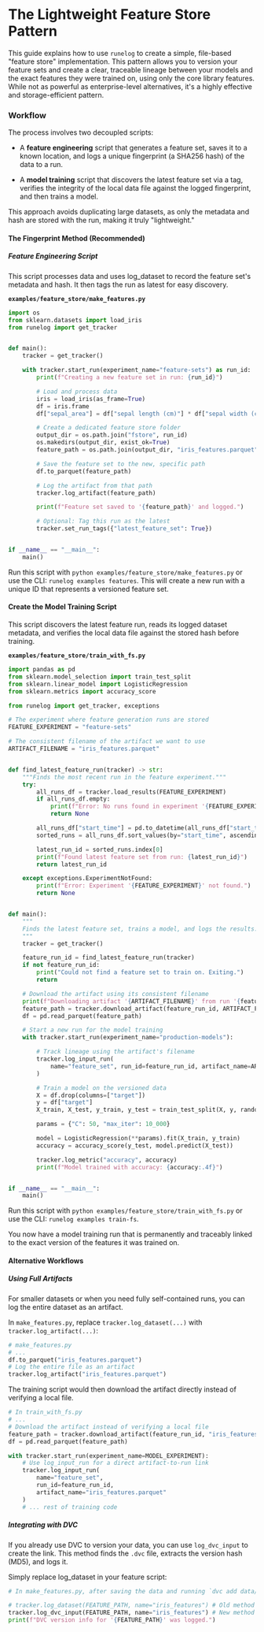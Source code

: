 # The Lightweight Feature Store Pattern

This guide explains how to use `runelog` to create a simple, file-based "feature store" implementation. This pattern allows you to version your feature sets and create a clear, traceable lineage between your models and the exact features they were trained on, using only the core library features. While not as powerful as enterprise-level alternatives, it's a highly effective and storage-efficient pattern.

### Workflow

The process involves two decoupled scripts:

- A **feature engineering** script that generates a feature set, saves it to a known location, and logs a unique fingerprint (a SHA256 hash) of the data to a run.

- A **model training** script that discovers the latest feature set via a tag, verifies the integrity of the local data file against the logged fingerprint, and then trains a model.

This approach avoids duplicating large datasets, as only the metadata and hash are stored with the run, making it truly "lightweight."

#### The Fingerprint Method (Recommended)
##### Feature Engineering Script

This script processes data and uses log_dataset to record the feature set's metadata and hash. It then tags the run as latest for easy discovery.

**`examples/feature_store/make_features.py`**

```python
import os
from sklearn.datasets import load_iris
from runelog import get_tracker


def main():
    tracker = get_tracker()

    with tracker.start_run(experiment_name="feature-sets") as run_id:
        print(f"Creating a new feature set in run: {run_id}")

        # Load and process data
        iris = load_iris(as_frame=True)
        df = iris.frame
        df["sepal_area"] = df["sepal length (cm)"] * df["sepal width (cm)"]

        # Create a dedicated feature store folder
        output_dir = os.path.join("fstore", run_id)
        os.makedirs(output_dir, exist_ok=True)
        feature_path = os.path.join(output_dir, "iris_features.parquet")

        # Save the feature set to the new, specific path
        df.to_parquet(feature_path)

        # Log the artifact from that path
        tracker.log_artifact(feature_path)

        print(f"Feature set saved to '{feature_path}' and logged.")

        # Optional: Tag this run as the latest
        tracker.set_run_tags({"latest_feature_set": True})


if __name__ == "__main__":
    main()
```

Run this script with `python examples/feature_store/make_features.py` or use the CLI: `runelog examples features`. This will create a new run with a unique ID that represents a versioned feature set.

#### Create the Model Training Script

This script discovers the latest feature run, reads its logged dataset metadata, and verifies the local data file against the stored hash before training.

**`examples/feature_store/train_with_fs.py`**

```python
import pandas as pd
from sklearn.model_selection import train_test_split
from sklearn.linear_model import LogisticRegression
from sklearn.metrics import accuracy_score

from runelog import get_tracker, exceptions

# The experiment where feature generation runs are stored
FEATURE_EXPERIMENT = "feature-sets"

# The consistent filename of the artifact we want to use
ARTIFACT_FILENAME = "iris_features.parquet"


def find_latest_feature_run(tracker) -> str:
    """Finds the most recent run in the feature experiment."""
    try:
        all_runs_df = tracker.load_results(FEATURE_EXPERIMENT)
        if all_runs_df.empty:
            print(f"Error: No runs found in experiment '{FEATURE_EXPERIMENT}'.")
            return None

        all_runs_df["start_time"] = pd.to_datetime(all_runs_df["start_time"])
        sorted_runs = all_runs_df.sort_values(by="start_time", ascending=False)

        latest_run_id = sorted_runs.index[0]
        print(f"Found latest feature set from run: {latest_run_id}")
        return latest_run_id

    except exceptions.ExperimentNotFound:
        print(f"Error: Experiment '{FEATURE_EXPERIMENT}' not found.")
        return None


def main():
    """
    Finds the latest feature set, trains a model, and logs the results.
    """
    tracker = get_tracker()

    feature_run_id = find_latest_feature_run(tracker)
    if not feature_run_id:
        print("Could not find a feature set to train on. Exiting.")
        return

    # Download the artifact using its consistent filename
    print(f"Downloading artifact '{ARTIFACT_FILENAME}' from run '{feature_run_id}'...")
    feature_path = tracker.download_artifact(feature_run_id, ARTIFACT_FILENAME)
    df = pd.read_parquet(feature_path)

    # Start a new run for the model training
    with tracker.start_run(experiment_name="production-models"):

        # Track lineage using the artifact's filename
        tracker.log_input_run(
            name="feature_set", run_id=feature_run_id, artifact_name=ARTIFACT_FILENAME
        )

        # Train a model on the versioned data
        X = df.drop(columns=["target"])
        y = df["target"]
        X_train, X_test, y_train, y_test = train_test_split(X, y, random_state=42)

        params = {"C": 50, "max_iter": 10_000}

        model = LogisticRegression(**params).fit(X_train, y_train)
        accuracy = accuracy_score(y_test, model.predict(X_test))

        tracker.log_metric("accuracy", accuracy)
        print(f"Model trained with accuracy: {accuracy:.4f}")


if __name__ == "__main__":
    main()
```

Run this script with `python examples/feature_store/train_with_fs.py` or use the CLI: `runelog examples train-fs`.

You now have a model training run that is permanently and traceably linked to the exact version of the features it was trained on.

#### Alternative Workflows
##### Using Full Artifacts
For smaller datasets or when you need fully self-contained runs, you can log the entire dataset as an artifact.

In `make_features.py`, replace `tracker.log_dataset(...)` with `tracker.log_artifact(...)`:

```python
# make_features.py
# ...
df.to_parquet("iris_features.parquet")
# Log the entire file as an artifact
tracker.log_artifact("iris_features.parquet")
```

The training script would then download the artifact directly instead of verifying a local file.

```python
# In train_with_fs.py
# ...
# Download the artifact instead of verifying a local file
feature_path = tracker.download_artifact(feature_run_id, "iris_features.parquet")
df = pd.read_parquet(feature_path)

with tracker.start_run(experiment_name=MODEL_EXPERIMENT):
    # Use log_input_run for a direct artifact-to-run link
    tracker.log_input_run(
        name="feature_set",
        run_id=feature_run_id,
        artifact_name="iris_features.parquet"
    )
    # ... rest of training code
```
##### Integrating with DVC

If you already use DVC to version your data, you can use `log_dvc_input` to create the link. This method finds the `.dvc` file, extracts the version hash (MD5), and logs it.

Simply replace log_dataset in your feature script:

```python
# In make_features.py, after saving the data and running `dvc add data/iris_features.parquet`

# tracker.log_dataset(FEATURE_PATH, name="iris_features") # Old method
tracker.log_dvc_input(FEATURE_PATH, name="iris_features") # New method
print(f"DVC version info for '{FEATURE_PATH}' was logged.")
```
